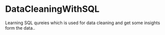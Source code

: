 # DataCleaningWithSQL
Learning SQL qureies which is used for data cleaning and get some insights form the data.. 
